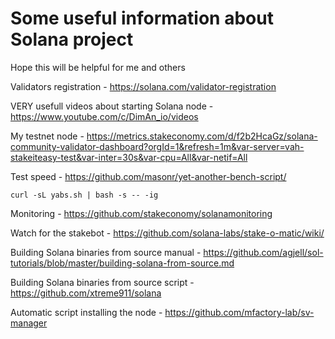 # Some useful information about Solana project

Hope this will be helpful for me and others

Validators registration - https://solana.com/validator-registration

VERY usefull videos about starting Solana node - https://www.youtube.com/c/DimAn_io/videos

My testnet node - https://metrics.stakeconomy.com/d/f2b2HcaGz/solana-community-validator-dashboard?orgId=1&refresh=1m&var-server=vah-stakeiteasy-test&var-inter=30s&var-cpu=All&var-netif=All

Test speed - https://github.com/masonr/yet-another-bench-script/

`curl -sL yabs.sh | bash -s -- -ig`

Monitoring - https://github.com/stakeconomy/solanamonitoring

Watch for the stakebot - https://github.com/solana-labs/stake-o-matic/wiki/

Building Solana binaries from source manual - https://github.com/agjell/sol-tutorials/blob/master/building-solana-from-source.md

Building Solana binaries from source script - https://github.com/xtreme911/solana

Automatic script installing the node - https://github.com/mfactory-lab/sv-manager
